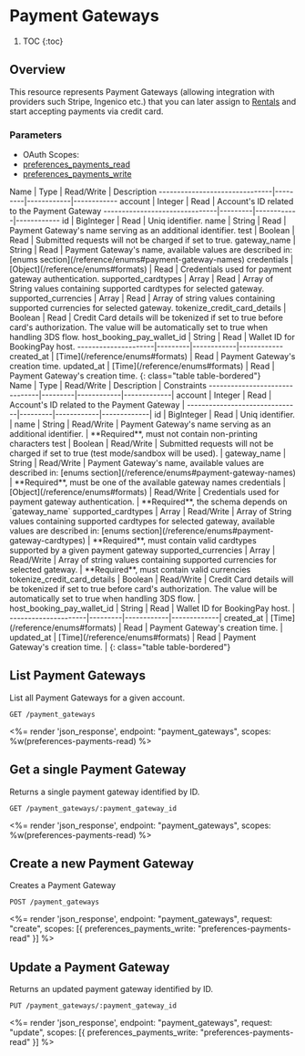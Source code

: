 # Payment Gateways

1. TOC
{:toc}

## Overview

This resource represents Payment Gateways (allowing integration with providers such Stripe, Ingenico etc.) that you can later assign to [Rentals](/reference/endpoints/rentals/) and start accepting payments via credit card.

### Parameters
<ul class="nav nav-pills" role="tablist">
  <li class="disabled"><a>OAuth Scopes:</a></li>
  <li class="active"><a href="#preferences_payments_read" role="tab" data-toggle="pill">preferences_payments_read</a></li>
  <li><a href="#preferences_payments_write" role="tab" data-toggle="pill">preferences_payments_write</a></li>
</ul>
<div class="tab-content" markdown="1">
  <div class="tab-pane active" id="preferences_payments_read" markdown="1">
Name                           | Type    | Read/Write | Description
-------------------------------|---------|------------|------------
account                        | Integer | Read       | Account's ID related to the Payment Gateway
-------------------------------|---------|------------|------------
id                             | BigInteger | Read    | Uniq identifier.
name                           | String  | Read       | Payment Gateway's name serving as an additional identifier.
test                           | Boolean | Read       | Submitted requests will not be charged if set to true.
gateway_name                   | String  | Read       | Payment Gateway's name, available values are described in: [enums section](/reference/enums#payment-gateway-names) 
credentials                    | [Object](/reference/enums#formats) | Read       | Credentials used for payment gateway authentication.
supported_cardtypes            | Array   | Read       | Array of String values containing supported cardtypes for selected gateway.
supported_currencies           | Array   | Read       | Array of string values containing supported currencies for selected gateway.
tokenize_credit_card_details   | Boolean | Read       | Credit Card details will be tokenized if set to true before card's authorization. The value will be automatically set to true when handling 3DS flow.
host_booking_pay_wallet_id     | String  | Read       | Wallet ID for BookingPay host.
---------------------|---------|------------|------------
created_at           | [Time](/reference/enums#formats) | Read       | Payment Gateway's creation time.
updated_at           | [Time](/reference/enums#formats) | Read       | Payment Gateway's creation time.
{: class="table table-bordered"}
  </div>
  <div class="tab-pane" id="preferences_payments_write" markdown="1">
Name                           | Type    | Read/Write | Description | Constraints 
-------------------------------|---------|------------|-------------|
account                        | Integer | Read       | Account's ID related to the Payment Gateway |
-------------------------------|---------|------------|-------------|
id                             | BigInteger | Read    | Uniq identifier. |
name                           | String  | Read/Write       | Payment Gateway's name serving as an additional identifier. | **Required**, must not contain non-printing characters
test                           | Boolean | Read/Write       | Submitted requests will not be charged if set to true (test mode/sandbox will be used). |
gateway_name                   | String  | Read/Write       | Payment Gateway's name, available values are described in: [enums section](/reference/enums#payment-gateway-names) | **Required**, must be one of the available gateway names 
credentials                    | [Object](/reference/enums#formats) | Read/Write | Credentials used for payment gateway authentication. | **Required**, the schema depends on `gateway_name`
supported_cardtypes            | Array   | Read/Write       | Array of String values containing supported cardtypes for selected gateway, available values are described in: [enums section](/reference/enums#payment-gateway-cardtypes) | **Required**, must contain valid cardtypes supported by a given payment gateway
supported_currencies           | Array   | Read/Write       | Array of string values containing supported currencies for selected gateway. | **Required**, must contain valid currencies
tokenize_credit_card_details   | Boolean | Read/Write       | Credit Card details will be tokenized if set to true before card's authorization. The value will be automatically set to true when handling 3DS flow. |
host_booking_pay_wallet_id     | String  | Read             | Wallet ID for BookingPay host. |
---------------------|---------|------------|-------------|
created_at           | [Time](/reference/enums#formats) | Read       | Payment Gateway's creation time. |
updated_at           | [Time](/reference/enums#formats) | Read       | Payment Gateway's creation time. |
{: class="table table-bordered"}
  </div>
</div>


## List Payment Gateways

List all Payment Gateways for a given account.

~~~
GET /payment_gateways
~~~

<%= render 'json_response', endpoint: "payment_gateways", scopes: %w(preferences-payments-read) %>

## Get a single Payment Gateway

Returns a single payment gateway identified by ID.

~~~
GET /payment_gateways/:payment_gateway_id
~~~

<%= render 'json_response', endpoint: "payment_gateways", scopes: %w(preferences-payments-read) %>


## Create a new Payment Gateway

Creates a Payment Gateway

~~~
POST /payment_gateways
~~~

<%= render 'json_response', endpoint: "payment_gateways", request: "create",
scopes: [{ preferences_payments_write: "preferences-payments-read" }] %>

## Update a  Payment Gateway

Returns an updated payment gateway identified by ID.

~~~
PUT /payment_gateways/:payment_gateway_id
~~~

<%= render 'json_response', endpoint: "payment_gateways", request: "update",
scopes: [{ preferences_payments_write: "preferences-payments-read" }] %>
